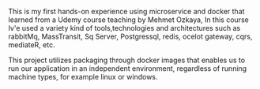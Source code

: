 This is my first hands-on experience using microservice and docker that learned from a Udemy course teaching by Mehmet Ozkaya, In this course Iv'e used a variety kind of tools,technologies and architectures such as rabbitMq, MassTransit, Sq Server, Postgressql, redis, ocelot gateway, cqrs, mediateR, etc.

This project utilizes packaging through docker images that enables us to run our application in an independent environment, regardless of running machine  types, for example linux or windows.
